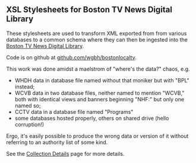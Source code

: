 ## XSL Stylesheets for Boston TV News Digital Library

These stylesheets are used to transform XML exported from from various databases to a common schema where they can then be ingested into the [Boston TV News Digital Library](http://bostonlocaltv.org).

Code is on github at [github.com/wgbh/bostonlocaltv](https://github.com/wgbh/bostonlocaltv).

This work was done amidst a maelstrom of "where's the data?" chaos, e.g.

* WHDH data in database file named without that moniker but with "BPL" instead;
* WCVB data in two database files, neither named to mention "WCVB," both with identical views and banners beginning "NHF:" but only one named so; 
* CCTV data in a database file named "Programs"
* some databases hosted properly, others on shared drive (hello corruption!)

Ergo, it's easily possible to produce the wrong data or version of it without referring to an authority list of some kind.  

See the [Collection Details](collection_details.html) page for more details.